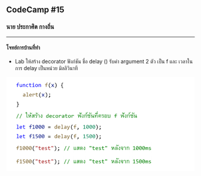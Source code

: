 ## CodeCamp #15

### นาย ประกาศิต กางถิ่น

---

#### โจทย์การบ้านที่ทำ

- Lab ให้สร้าง decorator ฟังก์ชัน ชื่อ delay () รับค่า argument 2 ตัว
  เป็น f และ เวลาในการ delay เป็นหน่วย มิลลิวินาที

![Alt text](image.png)
